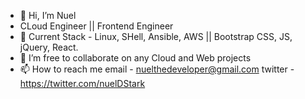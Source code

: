 - 👋 Hi, I’m Nuel
- CLoud Engineer || Frontend Engineer
- 🌱 Current Stack - Linux, SHell, Ansible, AWS || Bootstrap CSS, JS, jQuery, React.
- 💞️ I’m free to collaborate on any Cloud and Web projects
- 📫 How to reach me
email - nuelthedeveloper@gmail.com
twitter - https://twitter.com/nuelDStark


<!---
AaRonStaRK019/AaRonStaRK019 is a ✨ special ✨ repository because its `README.md` (this file) appears on your GitHub profile.
You can click the Preview link to take a look at your changes.
--->
